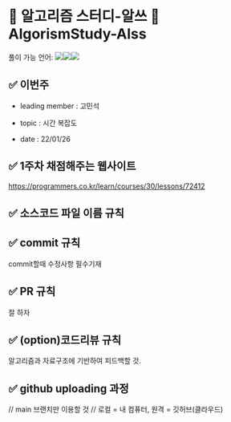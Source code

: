 #  🧮 알고리즘 스터디-알쓰 🧠 AlgorismStudy-Alss
풀이 가능 언어: <img src="https://img.shields.io/badge/c++-00599C?style=for-the-badge&logo=c%2B%2B&logoColor=white"/><img src="https://img.shields.io/badge/java-007396?style=for-the-badge&logo=java&logoColor=white"/><img src="https://img.shields.io/badge/python-3776AB?style=for-the-badge&logo=python&logoColor=white"/>

## ✅ 이번주
 * leading member : 고민석 

 * topic : 시간 복잡도
 
 * date : 22/01/26

## ✅ 1주차 채점해주는 웹사이트
https://programmers.co.kr/learn/courses/30/lessons/72412

## ✅ 소스코드 파일 이름 규칙


## ✅ commit 규칙
commit할때 수정사항 필수기재

## ✅ PR 규칙
잘 하자

## ✅ (option)코드리뷰 규칙
 알고리즘과 자료구조에 기반하여 피드백할 것.

## ✅ github uploading 과정
// main 브랜치만 이용할 것
// 로컬 = 내 컴퓨터, 원격 = 깃허브(클라우드)
